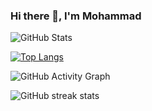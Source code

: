 ### Hi there 👋, I'm Mohammad

<!--
**mo-umar/mo-umar** is a ✨ _special_ ✨ repository because its `README.md` (this file) appears on your GitHub profile.

Here are some ideas to get you started:

- 🔭 I’m currently working on ...
- 🌱 I’m currently learning ...
- 👯 I’m looking to collaborate on ...
- 🤔 I’m looking for help with ...
- 💬 Ask me about ...
- 📫 How to reach me: ...
- 😄 Pronouns: ...
- ⚡ Fun fact: ...
-->

![GitHub Stats](https://github-readme-stats.vercel.app/api?username=mo-umar&theme=tokyonight&hide=stars&count_private=trueshow_icons=true)

[![Top Langs](https://github-readme-stats.vercel.app/api/top-langs/?username=mo-umar&layout=compact)](https://github.com/mo-umar/github-readme-stats)

![GitHub Activity Graph](https://activity-graph.herokuapp.com/graph?username=mo-umar)  

![GitHub streak stats](https://github-readme-streak-stats.herokuapp.com/?user=mo-umar)  

